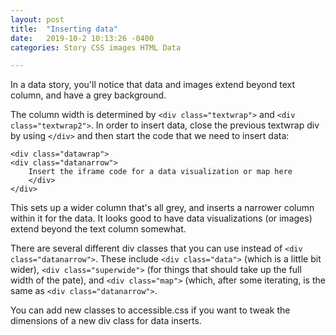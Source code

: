 ```yaml
---
layout: post
title:  "Inserting data"
date:   2019-10-2 10:13:26 -0400
categories: Story CSS images HTML Data

---
```

In a data story, you'll notice that data and images extend beyond text column, and have a grey background.

The column width is determined by `<div class="textwrap">` and `<div class="textwrap2">`. In order to insert data, close the previous textwrap div by using `</div>` and then start the code that we need to insert data:

~~~
<div class="datawrap">
<div class="datanarrow">
	Insert the iframe code for a data visualization or map here
	</div>
</div>
~~~
This sets up a wider column that's all grey, and inserts a narrower column within it for the data. It looks good to have data visualizations (or images) extend beyond the text column somewhat.


There are several different div classes that you can use instead of `<div class="datanarrow">`. These include `<div class="data">` (which is a little bit wider), `<div class="superwide">` (for things that should take up the full width of the pate), and `<div class="map">` (which, after some iterating, is the same as `<div class="datanarrow">`.

You can add new classes to accessible.css if you want to tweak the dimensions of a new div class for data inserts.